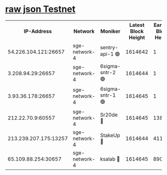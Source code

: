 
[raw json Testnet](https://rpc-check.sget.stavr.tech/sget/rpc-sget-result.json)
=


<table><tr><th>IP-Address</th><th>Network</th><th>Moniker</th><th>Latest Block Height</th><th>Earliest Block Height</th><th>Catching Up</th><th>Tx Index</th><th>Voting Power</th><th>Scan Time</th></tr><tr><td>54.226.104.121:26657</td><td>sge-network-4</td><td>sentry-api-1 🟢</td><td>1614642</td><td>1</td><td>False</td><td>on</td><td>0</td><td>2024-02-17T19:30:36.376597191UTC</td></tr><tr><td>3.208.94.29:26657</td><td>sge-network-4</td><td>6sigma-sntr-2 🟢</td><td>1614644</td><td>1</td><td>False</td><td>on</td><td>0</td><td>2024-02-17T19:30:46.288212234UTC</td></tr><tr><td>3.93.36.178:26657</td><td>sge-network-4</td><td>6sigma-sntr-1 🟢</td><td>1614645</td><td>1</td><td>False</td><td>on</td><td>0</td><td>2024-02-17T19:30:49.068041008UTC</td></tr><tr><td>212.22.70.9:60557</td><td>sge-network-4</td><td>Sr20de 🔴</td><td>1614645</td><td>138001</td><td>False</td><td>on</td><td>104</td><td>2024-02-17T19:30:53.960062719UTC</td></tr><tr><td>213.239.207.175:13257</td><td>sge-network-4</td><td>StakeUp 🔴</td><td>1614644</td><td>411001</td><td>False</td><td>off</td><td>100</td><td>2024-02-17T19:30:45.551159399UTC</td></tr><tr><td>65.109.88.254:30657</td><td>sge-network-4</td><td>ksalab 🔴</td><td>1614645</td><td>890001</td><td>False</td><td>off</td><td>2169</td><td>2024-02-17T19:30:51.490506067UTC</td></tr></table>
